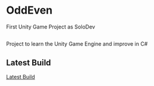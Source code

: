 # OddEven
First Unity Game Project as SoloDev

##
Project to learn the Unity Game Engine and improve in C#

## Latest Build
[Latest Build](https://play.unity.com/en/games/86998773-9154-4e5e-9a47-a310db79e4dc/oddeven)
